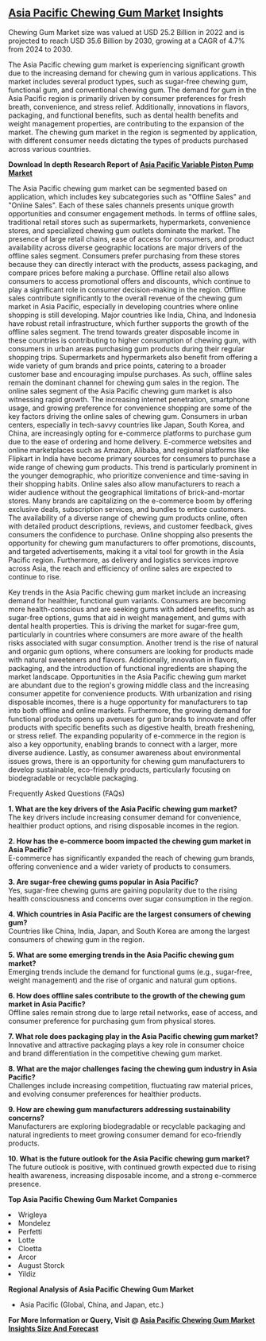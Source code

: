 <h2><a href="https://www.verifiedmarketreports.com/download-sample/?rid=117690&amp;utm_source=Github-Feb&amp;utm_medium=219" target="_blank">Asia Pacific Chewing Gum Market</a> Insights</h2><p>Chewing Gum Market size was valued at USD 25.2 Billion in 2022 and is projected to reach USD 35.6 Billion by 2030, growing at a CAGR of 4.7% from 2024 to 2030.</p><p><p>The Asia Pacific chewing gum market is experiencing significant growth due to the increasing demand for chewing gum in various applications. This market includes several product types, such as sugar-free chewing gum, functional gum, and conventional chewing gum. The demand for gum in the Asia Pacific region is primarily driven by consumer preferences for fresh breath, convenience, and stress relief. Additionally, innovations in flavors, packaging, and functional benefits, such as dental health benefits and weight management properties, are contributing to the expansion of the market. The chewing gum market in the region is segmented by application, with different consumer needs dictating the types of products purchased across various countries.</p> <p><p><strong>Download In depth Research Report of <a href="https://www.verifiedmarketreports.com/download-sample/?rid=236118&amp;utm_source=Pulse-Dec&amp;utm_medium=219" target="_blank">Asia Pacific Variable Piston Pump Market</a></strong></p></p> <p>The Asia Pacific chewing gum market can be segmented based on application, which includes key subcategories such as "Offline Sales" and "Online Sales". Each of these sales channels presents unique growth opportunities and consumer engagement methods. In terms of offline sales, traditional retail stores such as supermarkets, hypermarkets, convenience stores, and specialized chewing gum outlets dominate the market. The presence of large retail chains, ease of access for consumers, and product availability across diverse geographic locations are major drivers of the offline sales segment. Consumers prefer purchasing from these stores because they can directly interact with the products, assess packaging, and compare prices before making a purchase. Offline retail also allows consumers to access promotional offers and discounts, which continue to play a significant role in consumer decision-making in the region. Offline sales contribute significantly to the overall revenue of the chewing gum market in Asia Pacific, especially in developing countries where online shopping is still developing. Major countries like India, China, and Indonesia have robust retail infrastructure, which further supports the growth of the offline sales segment. The trend towards greater disposable income in these countries is contributing to higher consumption of chewing gum, with consumers in urban areas purchasing gum products during their regular shopping trips. Supermarkets and hypermarkets also benefit from offering a wide variety of gum brands and price points, catering to a broader customer base and encouraging impulse purchases. As such, offline sales remain the dominant channel for chewing gum sales in the region. The online sales segment of the Asia Pacific chewing gum market is also witnessing rapid growth. The increasing internet penetration, smartphone usage, and growing preference for convenience shopping are some of the key factors driving the online sales of chewing gum. Consumers in urban centers, especially in tech-savvy countries like Japan, South Korea, and China, are increasingly opting for e-commerce platforms to purchase gum due to the ease of ordering and home delivery. E-commerce websites and online marketplaces such as Amazon, Alibaba, and regional platforms like Flipkart in India have become primary sources for consumers to purchase a wide range of chewing gum products. This trend is particularly prominent in the younger demographic, who prioritize convenience and time-saving in their shopping habits. Online sales also allow manufacturers to reach a wider audience without the geographical limitations of brick-and-mortar stores. Many brands are capitalizing on the e-commerce boom by offering exclusive deals, subscription services, and bundles to entice customers. The availability of a diverse range of chewing gum products online, often with detailed product descriptions, reviews, and customer feedback, gives consumers the confidence to purchase. Online shopping also presents the opportunity for chewing gum manufacturers to offer promotions, discounts, and targeted advertisements, making it a vital tool for growth in the Asia Pacific region. Furthermore, as delivery and logistics services improve across Asia, the reach and efficiency of online sales are expected to continue to rise. <p>Key trends in the Asia Pacific chewing gum market include an increasing demand for healthier, functional gum variants. Consumers are becoming more health-conscious and are seeking gums with added benefits, such as sugar-free options, gums that aid in weight management, and gums with dental health properties. This is driving the market for sugar-free gum, particularly in countries where consumers are more aware of the health risks associated with sugar consumption. Another trend is the rise of natural and organic gum options, where consumers are looking for products made with natural sweeteners and flavors. Additionally, innovation in flavors, packaging, and the introduction of functional ingredients are shaping the market landscape. Opportunities in the Asia Pacific chewing gum market are abundant due to the region's growing middle class and the increasing consumer appetite for convenience products. With urbanization and rising disposable incomes, there is a huge opportunity for manufacturers to tap into both offline and online markets. Furthermore, the growing demand for functional products opens up avenues for gum brands to innovate and offer products with specific benefits such as digestive health, breath freshening, or stress relief. The expanding popularity of e-commerce in the region is also a key opportunity, enabling brands to connect with a larger, more diverse audience. Lastly, as consumer awareness about environmental issues grows, there is an opportunity for chewing gum manufacturers to develop sustainable, eco-friendly products, particularly focusing on biodegradable or recyclable packaging.</p> <p>Frequently Asked Questions (FAQs)</p> <p><b>1. What are the key drivers of the Asia Pacific chewing gum market?</b><br>The key drivers include increasing consumer demand for convenience, healthier product options, and rising disposable incomes in the region.</p> <p><b>2. How has the e-commerce boom impacted the chewing gum market in Asia Pacific?</b><br>E-commerce has significantly expanded the reach of chewing gum brands, offering convenience and a wider variety of products to consumers.</p> <p><b>3. Are sugar-free chewing gums popular in Asia Pacific?</b><br>Yes, sugar-free chewing gums are gaining popularity due to the rising health consciousness and concerns over sugar consumption in the region.</p> <p><b>4. Which countries in Asia Pacific are the largest consumers of chewing gum?</b><br>Countries like China, India, Japan, and South Korea are among the largest consumers of chewing gum in the region.</p> <p><b>5. What are some emerging trends in the Asia Pacific chewing gum market?</b><br>Emerging trends include the demand for functional gums (e.g., sugar-free, weight management) and the rise of organic and natural gum options.</p> <p><b>6. How does offline sales contribute to the growth of the chewing gum market in Asia Pacific?</b><br>Offline sales remain strong due to large retail networks, ease of access, and consumer preference for purchasing gum from physical stores.</p> <p><b>7. What role does packaging play in the Asia Pacific chewing gum market?</b><br>Innovative and attractive packaging plays a key role in consumer choice and brand differentiation in the competitive chewing gum market.</p> <p><b>8. What are the major challenges facing the chewing gum industry in Asia Pacific?</b><br>Challenges include increasing competition, fluctuating raw material prices, and evolving consumer preferences for healthier products.</p> <p><b>9. How are chewing gum manufacturers addressing sustainability concerns?</b><br>Manufacturers are exploring biodegradable or recyclable packaging and natural ingredients to meet growing consumer demand for eco-friendly products.</p> <p><b>10. What is the future outlook for the Asia Pacific chewing gum market?</b><br>The future outlook is positive, with continued growth expected due to rising health awareness, increasing disposable income, and a strong e-commerce presence.</p> </p><p><strong>Top Asia Pacific Chewing Gum Market Companies</strong></p><div data-test-id=""><p><li>Wrigleya</li><li> Mondelez</li><li> Perfetti</li><li> Lotte</li><li> Cloetta</li><li> Arcor</li><li> August Storck</li><li> Yildiz</li></p><div><strong>Regional Analysis of&nbsp;Asia Pacific Chewing Gum Market</strong></div><ul><li dir="ltr"><p dir="ltr">Asia Pacific (Global, China, and Japan, etc.)</p></li></ul><p><strong>For More Information or Query, Visit @&nbsp;</strong><strong><a href="https://www.verifiedmarketreports.com/product/global-chewing-gum-market-report-history-and-forecast-2014-2025-breakdown-data-by-manufacturers-key-regions-types-and-application/?utm_source=Github-Feb&amp;utm_medium=219" target="_blank">Asia Pacific Chewing Gum Market Insights Size And Forecast</a></strong></p></div><h2>&nbsp;</h2><div data-test-id="">&nbsp;</div>
